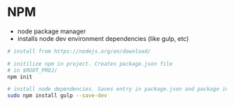 # NPM

- node package manager
- installs node dev environment dependencies (like gulp, etc)

```bash
# install from https://nodejs.org/en/download/

# initilize npm in project. Creates package.json file
# in $ROOT_PROJ/
npm init

# install node dependencies. Saves entry in package.json and package in node_modules folder
sudo npm install gulp --save-dev
```
